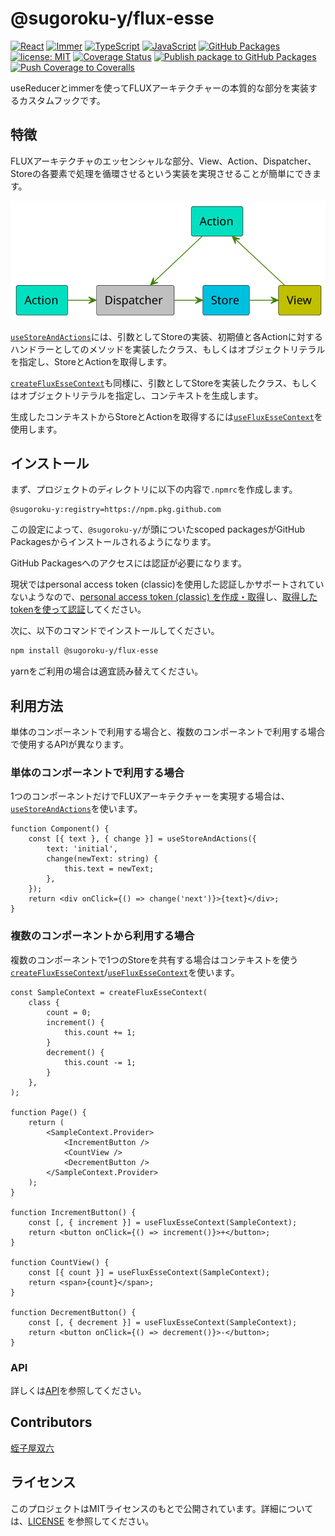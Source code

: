 # @sugoroku-y/flux-esse

[![React](https://img.shields.io/badge/-React-404040.svg?logo=react)](https://react.dev/) [![Immer](https://img.shields.io/badge/-Immer-404040.svg?logo=immer)](https://github.com/immerjs/immer) [![TypeScript](https://img.shields.io/badge/-TypeScript-404040.svg?logo=TypeScript)](https://www.typescriptlang.org/) [![JavaScript](https://img.shields.io/badge/-JavaScript-404040.svg?logo=javascript)](https://developer.mozilla.org/en-US/docs/Web/JavaScript) [![GitHub Packages](https://img.shields.io/badge/-GitHub%20Packages-181717.svg?logo=github&style=flat)](https://github.com/sugoroku-y/flux-esse/pkgs/npm/flux-esse) [![license: MIT](https://img.shields.io/badge/license-MIT-blue.svg?style=flat)](./LICENSE) [![Coverage Status](https://coveralls.io/repos/github/sugoroku-y/flux-esse/badge.svg?branch=main)](https://coveralls.io/github/sugoroku-y/flux-esse?branch=main) [![Publish package to GitHub Packages](https://github.com/sugoroku-y/flux-esse/actions/workflows/publish.yml/badge.svg)](https://github.com/sugoroku-y/flux-esse/actions/workflows/publish.yml) [![Push Coverage to Coveralls](https://github.com/sugoroku-y/flux-esse/actions/workflows/coverage.yml/badge.svg)](https://github.com/sugoroku-y/flux-esse/actions/workflows/coverage.yml)

useReducerとimmerを使ってFLUXアーキテクチャーの本質的な部分を実装するカスタムフックです。

## 特徴

FLUXアーキテクチャのエッセンシャルな部分、View、Action、Dispatcher、Storeの各要素で処理を循環させるという実装を実現させることが簡単にできます。

![FLUX](flux.svg)

<!--

```plantuml
@startuml
skinparam componentStyle rectangle
component Action as A #00e0c0
component Action as A2 #00e0c0
component Dispatcher as D #c0c0c0
component View as V #c0c000
component Store as S #00c0e0
skinparam ArrowColor #408000

A -> D
D -> S
S -> V
V -up-> A2
A2 -down-> D
@enduml
```

-->

[`useStoreAndActions`](api.md#usestoreandactions)には、引数としてStoreの実装、初期値と各Actionに対するハンドラーとしてのメソッドを実装したクラス、もしくはオブジェクトリテラルを指定し、StoreとActionを取得します。

[`createFluxEsseContext`](api.md#createfluxessecontext)も同様に、引数としてStoreを実装したクラス、もしくはオブジェクトリテラルを指定し、コンテキストを生成します。

生成したコンテキストからStoreとActionを取得するには[`useFluxEsseContext`](api.md#usefluxessecontext)を使用します。

## インストール

まず、プロジェクトのディレクトリに以下の内容で`.npmrc`を作成します。

```plaintext
@sugoroku-y:registry=https://npm.pkg.github.com
```

この設定によって、`@sugoroku-y/`が頭についたscoped packagesがGitHub Packagesからインストールされるようになります。

GitHub Packagesへのアクセスには認証が必要になります。

現状ではpersonal access token (classic)を使用した認証しかサポートされていないようなので、[personal access token (classic) を作成・取得](https://docs.github.com/ja/authentication/keeping-your-account-and-data-secure/managing-your-personal-access-tokens#personal-access-token-classic-%E3%81%AE%E4%BD%9C%E6%88%90)し、[取得したtokenを使って認証](https://docs.github.com/ja/packages/working-with-a-github-packages-registry/working-with-the-npm-registry#personal-access-token)してください。

次に、以下のコマンドでインストールしてください。

```bash
npm install @sugoroku-y/flux-esse
```

yarnをご利用の場合は適宜読み替えてください。

## 利用方法

単体のコンポーネントで利用する場合と、複数のコンポーネントで利用する場合で使用するAPIが異なります。

### 単体のコンポーネントで利用する場合

1つのコンポーネントだけでFLUXアーキテクチャーを実現する場合は、[`useStoreAndActions`](api.md#usestoreandactions)を使います。

```tsx
function Component() {
    const [{ text }, { change }] = useStoreAndActions({
        text: 'initial',
        change(newText: string) {
            this.text = newText;
        },
    });
    return <div onClick={() => change('next')}>{text}</div>;
}
```

### 複数のコンポーネントから利用する場合

複数のコンポーネントで1つのStoreを共有する場合はコンテキストを使う[`createFluxEsseContext`](api.md#createfluxessecontext)/[`useFluxEsseContext`](api.md#usefluxessecontext)を使います。

```tsx
const SampleContext = createFluxEsseContext(
    class {
        count = 0;
        increment() {
            this.count += 1;
        }
        decrement() {
            this.count -= 1;
        }
    },
);

function Page() {
    return (
        <SampleContext.Provider>
            <IncrementButton />
            <CountView />
            <DecrementButton />
        </SampleContext.Provider>
    );
}

function IncrementButton() {
    const [, { increment }] = useFluxEsseContext(SampleContext);
    return <button onClick={() => increment()}>+</button>;
}

function CountView() {
    const [{ count }] = useFluxEsseContext(SampleContext);
    return <span>{count}</span>;
}

function DecrementButton() {
    const [, { decrement }] = useFluxEsseContext(SampleContext);
    return <button onClick={() => decrement()}>-</button>;
}
```

### API

詳しくは[API](api.md)を参照してください。

## Contributors

[蛭子屋双六](https://github.com/sugoroku-y)

## ライセンス

このプロジェクトはMITライセンスのもとで公開されています。詳細については、[LICENSE](LICENSE) を参照してください。
